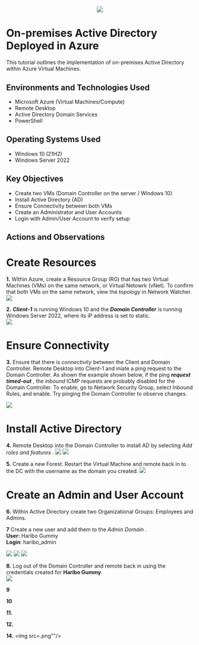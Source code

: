 #
<p align="center">
<img src="active directory.png"/>
</p>

<h1>On-premises Active Directory Deployed in Azure </h1>
This tutorial outlines the implementation of on-premises Active Directory within Azure Virtual Machines.

<h2>Environments and Technologies Used</h2>

- Microsoft Azure (Virtual Machines/Compute)
- Remote Desktop
- Active Directory Domain Services
- PowerShell
<h2>Operating Systems Used </h2>

- Windows 10 (21H2)
- Windows Server 2022

<h2>Key Objectives</h2>

- Create two VMs (Domain Controller on the server / Windows 10)
- Install Active Directory (AD)
- Ensure Connectivity between both VMs
- Create an Administrator and User Accounts
- Login with Admin/User Account to verify setup

<h2>Actions and Observations</h2>


# Create Resources

**1.** Within Azure, create a Resource Group (RG) that has two Virtual Machines (VMs) on the same network, or Virtual Netowrk (vNet). To confirm that both VMs on the same network, view the _topology_ in Network Watcher.        
<img src="Resources.png"/>

    
**2.** ***Client-1*** is running Windows 10 and the ***Domain Controller*** is running Windows Server 2022, where its iP address is set to static.    
<img src="DC Static IP.png"/>


# Ensure Connectivity

**3.** Ensure that there is _connectivity_ between the Client and Domain Controller. Remote Desktop into Client-1 and iniate a ping request to the Domain Controller. As shown the example shown below, if the ping **_request timed-out_** , the _inbound_ ICMP requests are probably disabled for the Domain Controller. To enable, go to Network Security Group, select Inbound Rules, and enable. Try pinging the Domain Controller to observe changes.    
    
<img src="PP to DC.png"/>    


# Install Active Directory

**4.** Remote Desktop into the Domain Controller to install AD by selecting _Add roles and features_ . 
<img src="Installing AD 1.png"/>    <img src="installing AD 2.png"/>


**5.** Create a new Forest. Restart the Virtual Machine and remote back in to the DC with the username as the domain you created.
<img src="Create Forest.png"/>  


# Create an Admin and User Account

**6.** Within Active Directory create two Organizational Groups: Employees and Admins.


**7** Create a new user and add them to the _Admin Domain_ .    
**User:** Haribo Gummy    
**Login**: haribo_admin    

<img src="Screenshot (132).png"/> <img src="Screenshot (133).png"/> <img src="Screenshot (134).png"/> 

**8.** Log out of the Domain Controller and remote back in using the credentials created for **Haribo Gummy**.    
<img src="Screenshot (135).png"/> 


**9**


**10**    


**11.**    


**12.**


**14.**
<img src=.png""/>



    




